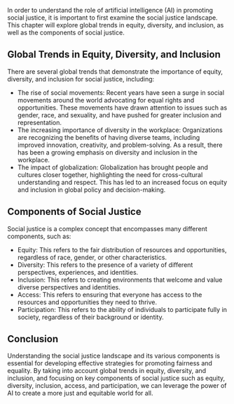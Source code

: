 
In order to understand the role of artificial intelligence (AI) in promoting social justice, it is important to first examine the social justice landscape. This chapter will explore global trends in equity, diversity, and inclusion, as well as the components of social justice.

Global Trends in Equity, Diversity, and Inclusion
-------------------------------------------------

There are several global trends that demonstrate the importance of equity, diversity, and inclusion for social justice, including:

* The rise of social movements: Recent years have seen a surge in social movements around the world advocating for equal rights and opportunities. These movements have drawn attention to issues such as gender, race, and sexuality, and have pushed for greater inclusion and representation.
* The increasing importance of diversity in the workplace: Organizations are recognizing the benefits of having diverse teams, including improved innovation, creativity, and problem-solving. As a result, there has been a growing emphasis on diversity and inclusion in the workplace.
* The impact of globalization: Globalization has brought people and cultures closer together, highlighting the need for cross-cultural understanding and respect. This has led to an increased focus on equity and inclusion in global policy and decision-making.

Components of Social Justice
----------------------------

Social justice is a complex concept that encompasses many different components, such as:

* Equity: This refers to the fair distribution of resources and opportunities, regardless of race, gender, or other characteristics.
* Diversity: This refers to the presence of a variety of different perspectives, experiences, and identities.
* Inclusion: This refers to creating environments that welcome and value diverse perspectives and identities.
* Access: This refers to ensuring that everyone has access to the resources and opportunities they need to thrive.
* Participation: This refers to the ability of individuals to participate fully in society, regardless of their background or identity.

Conclusion
----------

Understanding the social justice landscape and its various components is essential for developing effective strategies for promoting fairness and equality. By taking into account global trends in equity, diversity, and inclusion, and focusing on key components of social justice such as equity, diversity, inclusion, access, and participation, we can leverage the power of AI to create a more just and equitable world for all.
